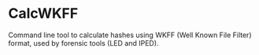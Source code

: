 # CalcWKFF
Command line tool to calculate hashes using WKFF (Well Known File Filter) format, used by forensic tools (LED and IPED).

